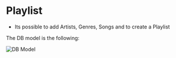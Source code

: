 # Playlist

* Its possible to add Artists, Genres, Songs and to create a Playlist

The DB model is the following: 

![DB Model](https://gab1davila.files.wordpress.com/2017/08/playlist-model.png)
